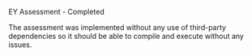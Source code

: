 EY Assessment - Completed


The assessment was implemented without any use of third-party dependencies so it should be able to compile and execute without any issues. 